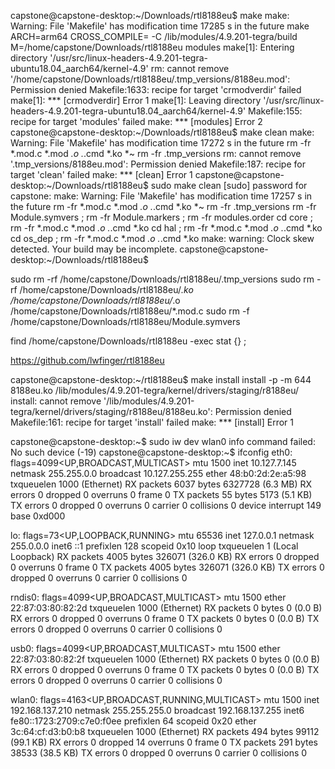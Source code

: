 capstone@capstone-desktop:~/Downloads/rtl8188eu$ make
make: Warning: File 'Makefile' has modification time 17285 s in the future
make ARCH=arm64 CROSS_COMPILE= -C /lib/modules/4.9.201-tegra/build M=/home/capstone/Downloads/rtl8188eu  modules
make[1]: Entering directory '/usr/src/linux-headers-4.9.201-tegra-ubuntu18.04_aarch64/kernel-4.9'
rm: cannot remove '/home/capstone/Downloads/rtl8188eu/.tmp_versions/8188eu.mod': Permission denied
Makefile:1633: recipe for target 'crmodverdir' failed
make[1]: *** [crmodverdir] Error 1
make[1]: Leaving directory '/usr/src/linux-headers-4.9.201-tegra-ubuntu18.04_aarch64/kernel-4.9'
Makefile:155: recipe for target 'modules' failed
make: *** [modules] Error 2
capstone@capstone-desktop:~/Downloads/rtl8188eu$ make clean
make: Warning: File 'Makefile' has modification time 17272 s in the future
rm -fr *.mod.c *.mod *.o .*.cmd *.ko *~
rm -fr .tmp_versions
rm: cannot remove '.tmp_versions/8188eu.mod': Permission denied
Makefile:187: recipe for target 'clean' failed
make: *** [clean] Error 1
capstone@capstone-desktop:~/Downloads/rtl8188eu$ sudo make clean
[sudo] password for capstone: 
make: Warning: File 'Makefile' has modification time 17257 s in the future
rm -fr *.mod.c *.mod *.o .*.cmd *.ko *~
rm -fr .tmp_versions
rm -fr Module.symvers ; rm -fr Module.markers ; rm -fr modules.order
cd core ; rm -fr *.mod.c *.mod *.o .*.cmd *.ko
cd hal ; rm -fr *.mod.c *.mod *.o .*.cmd *.ko
cd os_dep ; rm -fr *.mod.c *.mod *.o .*.cmd *.ko
make: warning:  Clock skew detected.  Your build may be incomplete.
capstone@capstone-desktop:~/Downloads/rtl8188eu$ 





sudo rm -rf /home/capstone/Downloads/rtl8188eu/.tmp_versions
sudo rm -rf /home/capstone/Downloads/rtl8188eu/*.ko /home/capstone/Downloads/rtl8188eu/*.o /home/capstone/Downloads/rtl8188eu/*.mod.c
sudo rm -f /home/capstone/Downloads/rtl8188eu/Module.symvers


find /home/capstone/Downloads/rtl8188eu -exec stat {} \;


https://github.com/lwfinger/rtl8188eu





capstone@capstone-desktop:~/rtl8188eu$ make install
install -p -m 644 8188eu.ko  /lib/modules/4.9.201-tegra/kernel/drivers/staging/r8188eu/
install: cannot remove '/lib/modules/4.9.201-tegra/kernel/drivers/staging/r8188eu/8188eu.ko': Permission denied
Makefile:161: recipe for target 'install' failed
make: *** [install] Error 1





capstone@capstone-desktop:~$ sudo iw dev wlan0 info
command failed: No such device (-19)
capstone@capstone-desktop:~$ ifconfig
eth0: flags=4099<UP,BROADCAST,MULTICAST>  mtu 1500
        inet 10.127.7.145  netmask 255.255.0.0  broadcast 10.127.255.255
        ether 48:b0:2d:2e:a5:98  txqueuelen 1000  (Ethernet)
        RX packets 6037  bytes 6327728 (6.3 MB)
        RX errors 0  dropped 0  overruns 0  frame 0
        TX packets 55  bytes 5173 (5.1 KB)
        TX errors 0  dropped 0 overruns 0  carrier 0  collisions 0
        device interrupt 149  base 0xd000  

lo: flags=73<UP,LOOPBACK,RUNNING>  mtu 65536
        inet 127.0.0.1  netmask 255.0.0.0
        inet6 ::1  prefixlen 128  scopeid 0x10<host>
        loop  txqueuelen 1  (Local Loopback)
        RX packets 4005  bytes 326071 (326.0 KB)
        RX errors 0  dropped 0  overruns 0  frame 0
        TX packets 4005  bytes 326071 (326.0 KB)
        TX errors 0  dropped 0 overruns 0  carrier 0  collisions 0

rndis0: flags=4099<UP,BROADCAST,MULTICAST>  mtu 1500
        ether 22:87:03:80:82:2d  txqueuelen 1000  (Ethernet)
        RX packets 0  bytes 0 (0.0 B)
        RX errors 0  dropped 0  overruns 0  frame 0
        TX packets 0  bytes 0 (0.0 B)
        TX errors 0  dropped 0 overruns 0  carrier 0  collisions 0

usb0: flags=4099<UP,BROADCAST,MULTICAST>  mtu 1500
        ether 22:87:03:80:82:2f  txqueuelen 1000  (Ethernet)
        RX packets 0  bytes 0 (0.0 B)
        RX errors 0  dropped 0  overruns 0  frame 0
        TX packets 0  bytes 0 (0.0 B)
        TX errors 0  dropped 0 overruns 0  carrier 0  collisions 0

wlan0: flags=4163<UP,BROADCAST,RUNNING,MULTICAST>  mtu 1500
        inet 192.168.137.210  netmask 255.255.255.0  broadcast 192.168.137.255
        inet6 fe80::1723:2709:c7e0:f0ee  prefixlen 64  scopeid 0x20<link>
        ether 3c:64:cf:d3:b0:b8  txqueuelen 1000  (Ethernet)
        RX packets 494  bytes 99112 (99.1 KB)
        RX errors 0  dropped 14  overruns 0  frame 0
        TX packets 291  bytes 38533 (38.5 KB)
        TX errors 0  dropped 0 overruns 0  carrier 0  collisions 0



